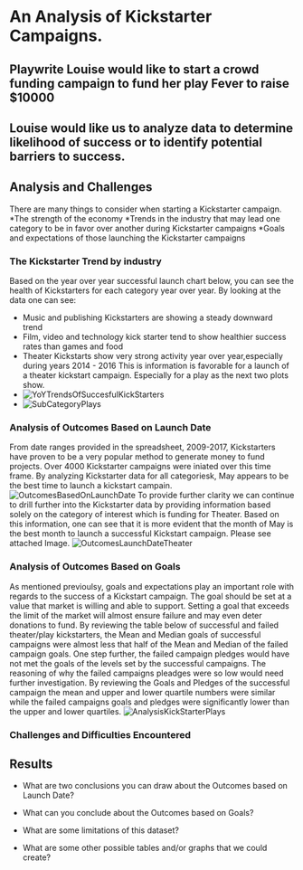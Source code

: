 # An Analysis of Kickstarter Campaigns.

## Playwrite Louise would like to start a crowd funding campaign to fund her play Fever to raise $10000

## Louise would like us to analyze data to determine likelihood of success or to identify potential barriers to success. 

## Analysis and Challenges
There are many things to consider when starting a Kickstarter campaign.
*The strength of the economy
*Trends in the industry that may lead one category to be in favor over another during Kickstarter campaigns
*Goals and expectations of those launching the Kickstarter campaigns

### The Kickstarter Trend by industry
Based on the year over year successful launch chart below, you can see the health of Kickstarters for each category year over year.  By looking at the data one can see:
* Music and publishing Kickstarters are showing a steady downward trend
* Film, video and technology kick starter tend to show healthier success rates than games and food
* Theater Kickstarts show very strong activity year over year,especially during years 2014 - 2016  This is information is favorable for a launch of a theater kickstart campaign.  Especially for a play as the next two plots show. 
* ![YoYTrendsOfSuccesfulKickStarters](C:\Users\Chayo\Desktop\UCF_DataAnalysis\ClassWork\CrowdFundingAnalysis)
* ![SubCategoryPlays](C:\Users\Chayo\Desktop\UCF_DataAnalysis\ClassWork\CrowdFundingAnalysis)

### Analysis of Outcomes Based on Launch Date
From date ranges provided in the spreadsheet, 2009-2017, Kickstarters have proven to be a very popular method to generate money to fund projects.  Over 4000 Kickstarter campaigns were iniated over this time frame.  By analyzing Kickstarter data for all categoriesk, May appears to be the best time to launch a kickstart campain.
![OutcomesBasedOnLaunchDate](C:\Users\Chayo\Desktop\UCF_DataAnalysis\ClassWork\CrowdFundingAnalysis)
To provide further clarity we can continue to drill further into the Kickstarter data by providing information based solely on the category of interest which is funding for Theater.  Based on this information, one can see that it is more evident that the month of May is the best month to launch a successful Kickstart campaign. Please see attached Image.
![OutcomesLaunchDateTheater](C:\Users\Chayo\Desktop\UCF_DataAnalysis\ClassWork\CrowdFundingAnalysis)


### Analysis of Outcomes Based on Goals
As mentioned previoulsy, goals and expectations play an important role with regards to the success of a Kickstart campaign. The goal should be set at a value that market is willing and able to support. Setting a goal that exceeds the limit of the market will almost ensure failure and may even deter donations to fund.  By reviewing the table below of successful and failed theater/play kickstarters, the Mean and Median goals of successful campaigns were almost less that half of the Mean and Median of the failed campaign goals.  One step further, the failed campaign pledges would have not met the goals of the levels set by the successful campaigns.  The reasoning of why the failed campaigns pleadges were so low would need further investigation.  By reviewing the Goals and Pledges of the successful campaign the mean and upper and lower quartile numbers were similar while the failed campaigns goals and pledges were significantly lower than the upper and lower quartiles.
![AnalysisKickStarterPlays](C:\Users\Chayo\Desktop\UCF_DataAnalysis\ClassWork\CrowdFundingAnalysis)

### Challenges and Difficulties Encountered

## Results

- What are two conclusions you can draw about the Outcomes based on Launch Date?

- What can you conclude about the Outcomes based on Goals?

- What are some limitations of this dataset?

- What are some other possible tables and/or graphs that we could create?
